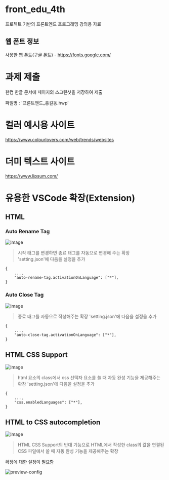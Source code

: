 # front_edu_4th
프로젝트 기반의 프론트엔드 프로그래밍 강의용 자료

## 웹 폰트 정보
사용한 웹 폰트(구글 폰트) - https://fonts.google.com/

# 과제 제출
한컴 한글 문서에 페이지의 스크린샷을 저장하여 제출

파일명 : '프론트엔드_홍길동.hwp'

# 컬러 예시용 사이트
https://www.colourlovers.com/web/trends/websites

# 더미 텍스트 사이트
https://www.lipsum.com/

# 유용한 VSCode 확장(Extension)
## HTML
### Auto Rename Tag
![image](https://github.com/tiblo/front-end_edu/assets/34559256/ad0969fc-314a-4c9f-b5ee-f848f4430427)
> 시작 태그를 변경하면 종료 태그를 자동으로 변경해 주는 확장<br>
'setting.json'에 다음을 설정을 추가
```
{
    ...,
    "auto-rename-tag.activationOnLanguage": ["*"],
}
```

### Auto Close Tag
![image](https://github.com/tiblo/front-end_edu/assets/34559256/84f2c5b4-d602-4af7-b866-84d5d4bd7cfc)
> 종료 태그를 자동으로 작성해주는 확장
'setting.json'에 다음을 설정을 추가
```
{
    ...,
    "auto-close-tag.activationOnLanguage": ["*"],
}
```
## HTML CSS Support
![image](https://github.com/tiblo/front-end_edu/assets/34559256/4dcddf75-f9a0-449a-8c70-195f635a79d4)
> html 요소의 class에서 css 선택자 요소를 쓸 때 자동 완성 기능을 제공해주는 확장
'setting.json'에 다음을 설정을 추가
```
{
    ...,
    "css.enabledLanguages": ["*"],   
}
```
## HTML to CSS autocompletion
![image](https://github.com/tiblo/front-end_edu/assets/34559256/79691741-ff3f-481b-8ecc-528b7b122b52)
> HTML CSS Support의 반대 기능으로 HTML에서 작성한 class의 값을 연결된 CSS 파일에서 쓸 때 자동 완성 기능을 제공해주는 확장

확장에 대한 설정이 필요함

![preview-config](https://github.com/tiblo/front-end_edu/assets/34559256/c500957b-ae63-4149-b2fa-9fa91e7e08aa)





